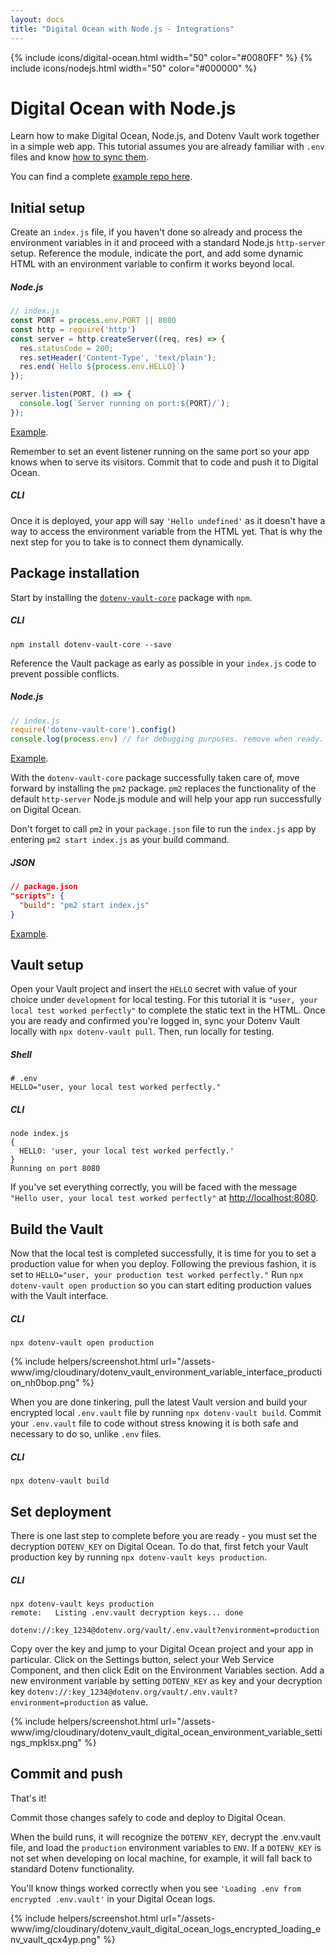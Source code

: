 ```yaml
---
layout: docs
title: "Digital Ocean with Node.js - Integrations"
---
```


{% include icons/digital-ocean.html width="50" color="#0080FF" %}
{% include icons/nodejs.html width="50" color="#000000" %}

# __Digital Ocean with Node.js__

Learn how to make Digital Ocean, Node.js, and Dotenv Vault work together in a simple web app. This tutorial assumes you are already familiar with `.env` files and know [how to sync them](/docs/tutorials/sync).

You can find a complete [example repo here](https://github.com/dotenv-org/integration-example-digital-ocean-nodejs).

## Initial setup
Create an `index.js` file, if you haven't done so already and process the environment variables in it and proceed with a standard Node.js `http-server` setup. Reference the module, indicate the port, and add some dynamic HTML with an environment variable to confirm it works beyond local.

##### Node.js
```js
// index.js
const PORT = process.env.PORT || 8080
const http = require('http')
const server = http.createServer((req, res) => {
  res.statusCode = 200;
  res.setHeader('Content-Type', 'text/plain');
  res.end(`Hello ${process.env.HELLO}`)
});

server.listen(PORT, () => {
  console.log(`Server running on port:${PORT}/`);
});
```
[Example](https://github.com/dotenv-org/integration-example-digital-ocean-nodejs/blob/main/index.js).

Remember to set an event listener running on the same port so your app knows when to serve its visitors. Commit that to code and push it to Digital Ocean.

##### CLI
Once it is deployed, your app will say `'Hello undefined'` as it doesn't have a way to access the environment variable from the HTML yet. That is why the next step for you to take is to connect them dynamically.

## Package installation
Start by installing the [`dotenv-vault-core`](https://github.com/dotenv-org/dotenv-vault-core) package with `npm`.

##### CLI
```shell
npm install dotenv-vault-core --save
```

Reference the Vault package as early as possible in your `index.js` code to prevent possible conflicts.

##### Node.js
```js
// index.js
require('dotenv-vault-core').config()
console.log(process.env) // for debugging purposes. remove when ready.
```
[Example](https://github.com/dotenv-org/integration-example-digital-ocean-nodejs/blob/main/index.js).

With the `dotenv-vault-core` package successfully taken care of, move forward by installing the `pm2` package. `pm2` replaces the functionality of the default `http-server` Node.js module and will help your app run successfully on Digital Ocean.

Don't forget to call `pm2` in your `package.json` file to run the `index.js` app by entering `pm2 start index.js` as your build command.

##### JSON
```json
// package.json
"scripts": {
  "build": "pm2 start index.js"
}
```
[Example](https://github.com/dotenv-org/integration-example-digital-ocean-nodejs/blob/main/package.json).

## Vault setup
Open your Vault project and insert the `HELLO` secret with value of your choice under `development` for local testing. For this tutorial it is `"user, your local test worked perfectly"` to complete the static text in the HTML. Once you are ready and confirmed you're logged in, sync your Dotenv Vault locally with `npx dotenv-vault pull`. Then, run locally for testing.

##### Shell
```shell
# .env
HELLO="user, your local test worked perfectly."
```


##### CLI
```shell
node index.js
{
  HELLO: 'user, your local test worked perfectly.'
}
Running on port 8080
```

If you've set everything correctly, you will be faced with the message `"Hello user, your local test worked perfectly"` at [http://localhost:8080](http://localhost:8080).

## Build the Vault
Now that the local test is completed successfully, it is time for you to set a production value for when you deploy. Following the previous fashion, it is set to `HELLO="user, your production test worked perfectly."` Run `npx dotenv-vault open production` so you can start editing production values with the Vault interface.

##### CLI
```shell
npx dotenv-vault open production
```

{% include helpers/screenshot.html url="/assets-www/img/cloudinary/dotenv_vault_environment_variable_interface_production_nh0bop.png" %}

When you are done tinkering, pull the latest Vault version and build your encrypted local `.env.vault` file by running `npx dotenv-vault build`. Commit your `.env.vault` file to code without stress knowing it is both safe and necessary to do so, unlike `.env` files.

##### CLI
```shell
npx dotenv-vault build
```

## Set deployment

There is one last step to complete before you are ready - you must set the decryption `DOTENV_KEY` on Digital Ocean. To do that, first fetch your Vault production key by running `npx dotenv-vault keys production`.

##### CLI
```shell
npx dotenv-vault keys production
remote:   Listing .env.vault decryption keys... done

dotenv://:key_1234@dotenv.org/vault/.env.vault?environment=production
```

Copy over the key and jump to your Digital Ocean project and your app in particular. Click on the Settings button, select your Web Service Component, and then click Edit on the Environment Variables section. Add a new environment variable by setting `DOTENV_KEY` as key and your decryption key `dotenv://:key_1234@dotenv.org/vault/.env.vault?environment=production` as value.

{% include helpers/screenshot.html url="/assets-www/img/cloudinary/dotenv_vault_digital_ocean_environment_variable_settings_mpklsx.png" %}

## Commit and push

That's it!

Commit those changes safely to code and deploy to Digital Ocean.

When the build runs, it will recognize the `DOTENV_KEY`, decrypt the .env.vault file, and load the `production` environment variables to `ENV`. If a `DOTENV_KEY` is not set when developing on local machine, for example, it will fall back to standard Dotenv functionality.

You'll know things worked correctly when you see `'Loading .env from encrypted .env.vault'` in your Digital Ocean logs.

{% include helpers/screenshot.html url="/assets-www/img/cloudinary/dotenv_vault_digital_ocean_logs_encrypted_loading_env_vault_qcx4yp.png" %}
